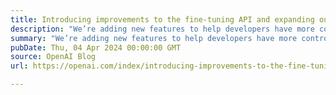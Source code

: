 ```yaml
---
title: Introducing improvements to the fine-tuning API and expanding our custom models program
description: "We’re adding new features to help developers have more control over fine-tuning and announcing new ways to build custom models with OpenAI."
summary: "We’re adding new features to help developers have more control over fine-tuning and announcing new ways to build custom models with OpenAI."
pubDate: Thu, 04 Apr 2024 00:00:00 GMT
source: OpenAI Blog
url: https://openai.com/index/introducing-improvements-to-the-fine-tuning-api-and-expanding-our-custom-models-program

---
```



